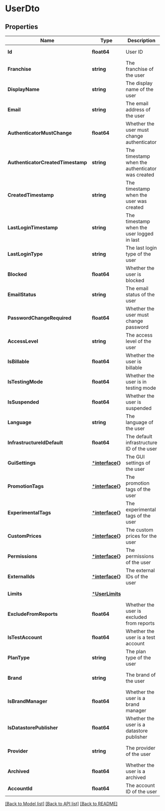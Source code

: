 # UserDto

## Properties
Name | Type | Description | Notes
------------ | ------------- | ------------- | -------------
**Id** | **float64** | User ID | [default to null]
**Franchise** | **string** | The franchise of the user | [default to null]
**DisplayName** | **string** | The display name of the user | [default to null]
**Email** | **string** | The email address of the user | [default to null]
**AuthenticatorMustChange** | **float64** | Whether the user must change authenticator | [default to null]
**AuthenticatorCreatedTimestamp** | **string** | The timestamp when the authenticator was created | [default to null]
**CreatedTimestamp** | **string** | The timestamp when the user was created | [default to null]
**LastLoginTimestamp** | **string** | The timestamp when the user logged in last | [default to null]
**LastLoginType** | **string** | The last login type of the user | [default to null]
**Blocked** | **float64** | Whether the user is blocked | [default to null]
**EmailStatus** | **string** | The email status of the user | [default to null]
**PasswordChangeRequired** | **float64** | Whether the user must change password | [default to null]
**AccessLevel** | **string** | The access level of the user | [default to null]
**IsBillable** | **float64** | Whether the user is billable | [default to null]
**IsTestingMode** | **float64** | Whether the user is in testing mode | [default to null]
**IsSuspended** | **float64** | Whether the user is suspended | [default to null]
**Language** | **string** | The language of the user | [default to null]
**InfrastructureIdDefault** | **float64** | The default infrastructure ID of the user | [optional] [default to null]
**GuiSettings** | [***interface{}**](interface{}.md) | The GUI settings of the user | [default to null]
**PromotionTags** | [***interface{}**](interface{}.md) | The promotion tags of the user | [default to null]
**ExperimentalTags** | [***interface{}**](interface{}.md) | The experimental tags of the user | [default to null]
**CustomPrices** | [***interface{}**](interface{}.md) | The custom prices for the user | [default to null]
**Permissions** | [***interface{}**](interface{}.md) | The permissions of the user | [default to null]
**ExternalIds** | [***interface{}**](interface{}.md) | The external IDs of the user | [default to null]
**Limits** | [***UserLimits**](UserLimits.md) |  | [default to null]
**ExcludeFromReports** | **float64** | Whether the user is excluded from reports | [default to null]
**IsTestAccount** | **float64** | Whether the user is a test account | [default to null]
**PlanType** | **string** | The plan type of the user | [default to vanilla]
**Brand** | **string** | The brand of the user | [default to default]
**IsBrandManager** | **float64** | Whether the user is a brand manager | [default to null]
**IsDatastorePublisher** | **float64** | Whether the user is a datastore publisher | [default to null]
**Provider** | **string** | The provider of the user | [default to default]
**Archived** | **float64** | Whether the user is a archived | [default to null]
**AccountId** | **float64** | The account ID of the user | [default to null]

[[Back to Model list]](../README.md#documentation-for-models) [[Back to API list]](../README.md#documentation-for-api-endpoints) [[Back to README]](../README.md)

